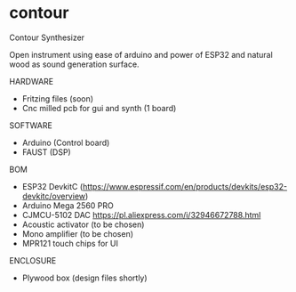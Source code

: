 # contour
Contour Synthesizer

Open instrument using ease of arduino and power of ESP32 and natural wood as sound generation surface.

HARDWARE

- Fritzing files (soon)
- Cnc milled pcb for gui and synth (1 board)

SOFTWARE

- Arduino (Control board)
- FAUST (DSP)

BOM

- ESP32 DevkitC (https://www.espressif.com/en/products/devkits/esp32-devkitc/overview)
- Arduino Mega 2560 PRO
- CJMCU-5102 DAC https://pl.aliexpress.com/i/32946672788.html
- Acoustic activator (to be chosen)
- Mono amplifier (to be chosen)
- MPR121 touch chips for UI

ENCLOSURE

- Plywood box (design files shortly)
